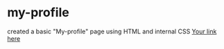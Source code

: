 # my-profile
created a basic "My-profile" page using HTML and internal CSS 
[Your link here](file:///C:/Users/jesic/OneDrive/Desktop/my%20profile/myProfile.html)
